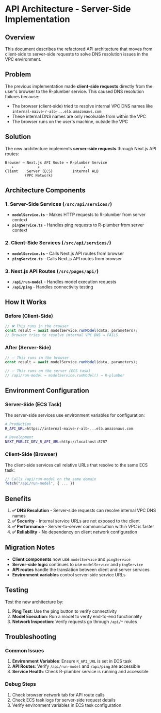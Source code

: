 # API Architecture - Server-Side Implementation

## Overview

This document describes the refactored API architecture that moves from client-side to server-side requests to solve DNS resolution issues in the VPC environment.

## Problem

The previous implementation made **client-side requests** directly from the user's browser to the R-plumber service. This caused DNS resolution failures because:

- The browser (client-side) tried to resolve internal VPC DNS names like `internal-maive-r-alb-...elb.amazonaws.com`
- These internal DNS names are only resolvable from within the VPC
- The browser runs on the user's machine, outside the VPC

## Solution

The new architecture implements **server-side requests** through Next.js API routes:

```plain
Browser → Next.js API Route → R-plumber Service
   ↓           ↓                    ↓
Client    Server (ECS)         Internal ALB
         (VPC Network)
```

## Architecture Components

### 1. Server-Side Services (`/src/api/services/`)

- **`modelService.ts`** - Makes HTTP requests to R-plumber from server context
- **`pingService.ts`** - Handles ping requests to R-plumber from server context

### 2. Client-Side Services (`/src/api/services/`)

- **`modelService.ts`** - Calls Next.js API routes from browser
- **`pingService.ts`** - Calls Next.js API routes from browser

### 3. Next.js API Routes (`/src/pages/api/`)

- **`/api/run-model`** - Handles model execution requests
- **`/api/ping`** - Handles connectivity testing

## How It Works

### Before (Client-Side)

```typescript
// ❌ This runs in the browser
const result = await modelService.runModel(data, parameters);
// Browser tries to resolve internal VPC DNS → FAILS
```

### After (Server-Side)

```typescript
// ✅ This runs in the browser
const result = await modelService.runModel(data, parameters);

// ✅ This runs on the server (ECS task)
// /api/run-model → modelService.runModel() → R-plumber
```

## Environment Configuration

### Server-Side (ECS Task)

The server-side services use environment variables for configuration:

```bash
# Production
R_API_URL=https://internal-maive-r-alb-...elb.amazonaws.com

# Development
NEXT_PUBLIC_DEV_R_API_URL=http://localhost:8787
```

### Client-Side (Browser)

The client-side services call relative URLs that resolve to the same ECS task:

```typescript
// Calls /api/run-model on the same domain
fetch("/api/run-model", { ... })
```

## Benefits

1. **✅ DNS Resolution** - Server-side requests can resolve internal VPC DNS names
2. **✅ Security** - Internal service URLs are not exposed to the client
3. **✅ Performance** - Server-to-server communication within VPC is faster
4. **✅ Reliability** - No dependency on client network configuration

## Migration Notes

- **Client components** now use `modelService` and `pingService`
- **Server-side logic** continues to use `modelService` and `pingService`
- **API routes** handle the translation between client and server services
- **Environment variables** control server-side service URLs

## Testing

Test the new architecture by:

1. **Ping Test**: Use the ping button to verify connectivity
2. **Model Execution**: Run a model to verify end-to-end functionality
3. **Network Inspection**: Verify requests go through `/api/*` routes

## Troubleshooting

### Common Issues

1. **Environment Variables**: Ensure `R_API_URL` is set in ECS task
2. **API Routes**: Verify `/api/run-model` and `/api/ping` are accessible
3. **Service Health**: Check R-plumber service is running and accessible

### Debug Steps

1. Check browser network tab for API route calls
2. Check ECS task logs for server-side request details
3. Verify environment variables in ECS task configuration

